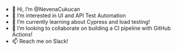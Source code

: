 - 👋 Hi, I’m @NevenaCukucan
- 👀 I’m interested in UI and API Test Automation
- 🌱 I’m currently learning about Cypress and load testing!
- 💞️ I’m looking to collaborate on building a CI pipeline with GitHub Actions!
- 📫 Reach me on Slack!

<!---
NevenaCukucan/NevenaCukucan is a ✨ special ✨ repository because its `README.md` (this file) appears on your GitHub profile.
You can click the Preview link to take a look at your changes.
--->

